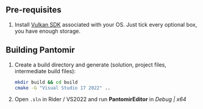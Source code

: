## Pre-requisites
1. Install [Vulkan SDK](https://vulkan.lunarg.com/) associated with your OS. Just tick every optional box, you have enough storage.

## Building Pantomir
1. Create a build directory and generate (solution, project files, intermediate build files):
   ```bash
   mkdir build && cd build
   cmake -G "Visual Studio 17 2022" ..
   ```
2. Open ```.sln``` in Rider / VS2022 and run **PantomirEditor** in _Debug | x64_